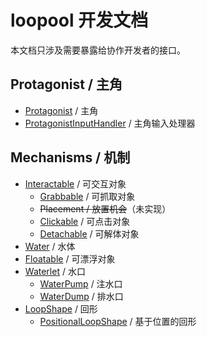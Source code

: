 # loopool 开发文档

本文档只涉及需要暴露给协作开发者的接口。

## Protagonist / 主角

- [Protagonist](Protagonist.md) / 主角
- [ProtagonistInputHandler](ProtagonistInputHandler.md) / 主角输入处理器

## Mechanisms / 机制

- [Interactable](Interactable.md) / 可交互对象
	- [Grabbable](Grabbable.md) / 可抓取对象
	- ~~Placement / 放置机会~~（未实现）
	- [Clickable](Clickable.md) / 可点击对象
	- [Detachable](Detachable.md) / 可解体对象
- [Water](Water.md) / 水体
- [Floatable](Floatable.md) / 可漂浮对象
- [Waterlet](Waterlet.md) / 水口
	- [WaterPump](WaterPump.md) / 注水口
	- [WaterDump](WaterDump.md) / 排水口
- [LoopShape](LoopShape.md) / 回形
	- [PositionalLoopShape](PositionalLoopShape.md) / 基于位置的回形